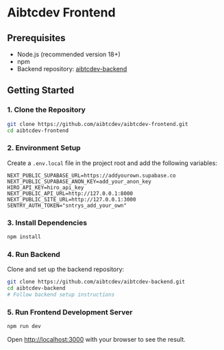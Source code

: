 # Aibtcdev Frontend

## Prerequisites
- Node.js (recommended version 18+)
- npm
- Backend repository: [aibtcdev-backend](https://github.com/aibtcdev/aibtcdev-backend)

## Getting Started

### 1. Clone the Repository
```bash
git clone https://github.com/aibtcdev/aibtcdev-frontend.git
cd aibtcdev-frontend
```

### 2. Environment Setup
Create a `.env.local` file in the project root and add the following variables:
```
NEXT_PUBLIC_SUPABASE_URL=https://addyourown.supabase.co
NEXT_PUBLIC_SUPABASE_ANON_KEY=add_your_anon_key
HIRO_API_KEY=hiro_api_key
NEXT_PUBLIC_API_URL=http://127.0.0.1:8000
NEXT_PUBLIC_SITE_URL=http://127.0.0.1:3000   
SENTRY_AUTH_TOKEN="sntrys_add_your_own"
```

### 3. Install Dependencies
```bash
npm install
```

### 4. Run Backend
Clone and set up the backend repository:
```bash
git clone https://github.com/aibtcdev/aibtcdev-backend.git
cd aibtcdev-backend
# Follow backend setup instructions
```

### 5. Run Frontend Development Server
```bash
npm run dev
```

Open [http://localhost:3000](http://localhost:3000) with your browser to see the result.
